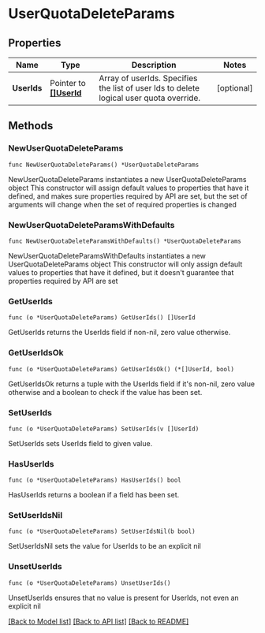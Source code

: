 # UserQuotaDeleteParams

## Properties

Name | Type | Description | Notes
------------ | ------------- | ------------- | -------------
**UserIds** | Pointer to [**[]UserId**](UserId.md) | Array of userIds. Specifies the list of user Ids to delete logical user quota override. | [optional] 

## Methods

### NewUserQuotaDeleteParams

`func NewUserQuotaDeleteParams() *UserQuotaDeleteParams`

NewUserQuotaDeleteParams instantiates a new UserQuotaDeleteParams object
This constructor will assign default values to properties that have it defined,
and makes sure properties required by API are set, but the set of arguments
will change when the set of required properties is changed

### NewUserQuotaDeleteParamsWithDefaults

`func NewUserQuotaDeleteParamsWithDefaults() *UserQuotaDeleteParams`

NewUserQuotaDeleteParamsWithDefaults instantiates a new UserQuotaDeleteParams object
This constructor will only assign default values to properties that have it defined,
but it doesn't guarantee that properties required by API are set

### GetUserIds

`func (o *UserQuotaDeleteParams) GetUserIds() []UserId`

GetUserIds returns the UserIds field if non-nil, zero value otherwise.

### GetUserIdsOk

`func (o *UserQuotaDeleteParams) GetUserIdsOk() (*[]UserId, bool)`

GetUserIdsOk returns a tuple with the UserIds field if it's non-nil, zero value otherwise
and a boolean to check if the value has been set.

### SetUserIds

`func (o *UserQuotaDeleteParams) SetUserIds(v []UserId)`

SetUserIds sets UserIds field to given value.

### HasUserIds

`func (o *UserQuotaDeleteParams) HasUserIds() bool`

HasUserIds returns a boolean if a field has been set.

### SetUserIdsNil

`func (o *UserQuotaDeleteParams) SetUserIdsNil(b bool)`

 SetUserIdsNil sets the value for UserIds to be an explicit nil

### UnsetUserIds
`func (o *UserQuotaDeleteParams) UnsetUserIds()`

UnsetUserIds ensures that no value is present for UserIds, not even an explicit nil

[[Back to Model list]](../README.md#documentation-for-models) [[Back to API list]](../README.md#documentation-for-api-endpoints) [[Back to README]](../README.md)



